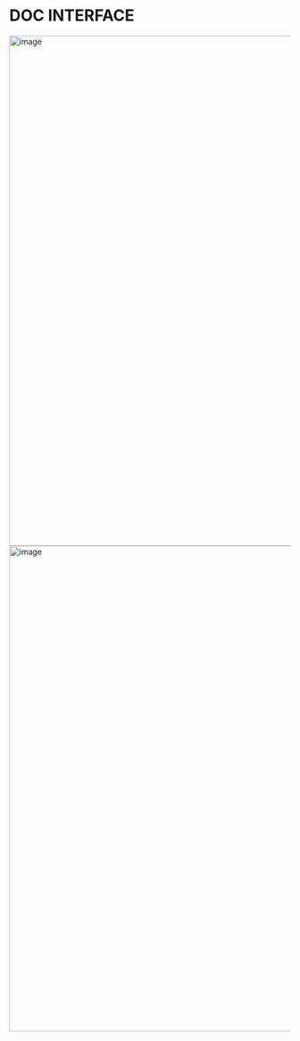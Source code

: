 # DOC INTERFACE
<div>
<align = center>
<img width="1909" height="912" alt="image" src="https://github.com/user-attachments/assets/b383c02b-189e-4b77-be91-9a88e643d7e5" />
</align>
  

<img width="1651" height="868" alt="image" src="https://github.com/user-attachments/assets/81aaf563-1251-4ae9-aa5e-bc9125079d55" />

</div>
